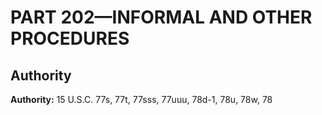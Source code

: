 # PART 202—INFORMAL AND OTHER PROCEDURES


## Authority

**Authority:** 15 U.S.C. 77s, 77t, 77sss, 77uuu, 78d-1, 78u, 78w, 78

